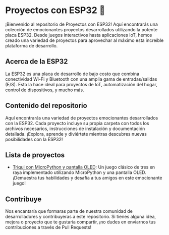 # Proyectos con ESP32 🚀

¡Bienvenido al repositorio de Proyectos con ESP32! Aquí encontrarás una colección de emocionantes proyectos desarrollados utilizando la potente placa ESP32. Desde juegos interactivos hasta aplicaciones IoT, hemos creado una variedad de proyectos para aprovechar al máximo esta increíble plataforma de desarrollo.

## Acerca de la ESP32

La ESP32 es una placa de desarrollo de bajo costo que combina conectividad Wi-Fi y Bluetooth con una amplia gama de entradas/salidas (E/S). Esto la hace ideal para proyectos de IoT, automatización del hogar, control de dispositivos, y mucho más.

## Contenido del repositorio

Aquí encontrarás una variedad de proyectos emocionantes desarrollados con la ESP32. Cada proyecto incluye su propia carpeta con todos los archivos necesarios, instrucciones de instalación y documentación detallada. ¡Explora, aprende y diviértete mientras descubres nuevas posibilidades con la ESP32!

## Lista de proyectos

- [Triqui con MicroPython y pantalla OLED](OLED/README.md): Un juego clásico de tres en raya implementado utilizando MicroPython y una pantalla OLED. ¡Demuestra tus habilidades y desafía a tus amigos en este emocionante juego!

## Contribuye

Nos encantaría que formaras parte de nuestra comunidad de desarrolladores y contribuyeras a este repositorio. Si tienes alguna idea, mejora o proyecto que te gustaría compartir, ¡no dudes en enviarnos tus contribuciones a través de Pull Requests!
